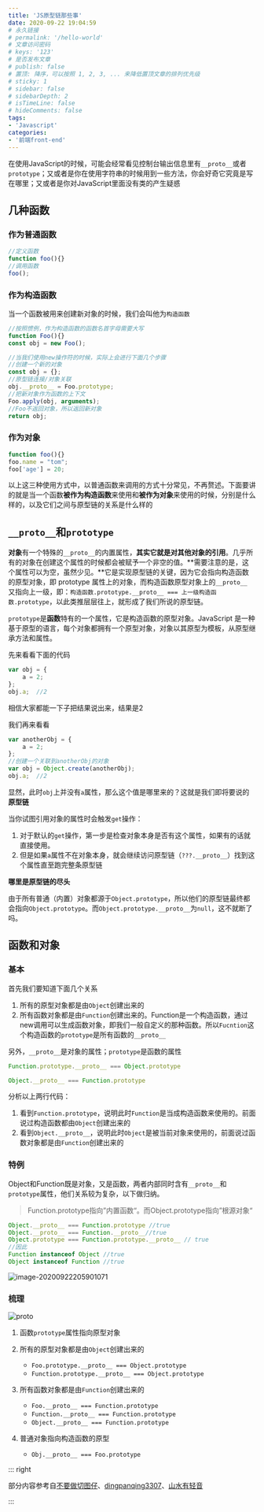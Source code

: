 ```yaml
---
title: 'JS原型链那些事'
date: 2020-09-22 19:04:59
# 永久链接
# permalink: '/hello-world'
# 文章访问密码
# keys: '123'
# 是否发布文章
# publish: false
# 置顶: 降序，可以按照 1, 2, 3, ... 来降低置顶文章的排列优先级
# sticky: 1
# sidebar: false
# sidebarDepth: 2
# isTimeLine: false
# hideComments: false
tags:
- 'Javascript'
categories:
- '前端front-end'
---
```




在使用JavaScript的时候，可能会经常看见控制台输出信息里有`__proto__`或者`prototype`；又或者是你在使用字符串的时候用到一些方法，你会好奇它究竟是写在哪里；又或者是你对JavaScript里面没有类的产生疑惑



## 几种函数

### 作为普通函数

```javascript
//定义函数
function foo(){}
//调用函数
foo();
```

### 作为构造函数

当一个函数被用来创建新对象的时候，我们会叫他为`构造函数`

```javascript
//按照惯例，作为构造函数的函数名首字母需要大写
function Foo(){}
const obj = new Foo();

//当我们使用new操作符的时候，实际上会进行下面几个步骤
//创建一个新的对象
const obj = {};
//原型链连接/对象关联
obj.__proto__ = Foo.prototype;
//把新对象作为函数的上下文
Foo.apply(obj, arguments);
//Foo不返回对象，所以返回新对象
return obj;
```

### 作为对象

```javascript
function foo(){}
foo.name = "tom";
foo['age'] = 20;
```

以上这三种使用方式中，以普通函数来调用的方式十分常见，不再赘述。下面要讲的就是当一个函数**被作为构造函数**来使用和**被作为对象**来使用的时候，分别是什么样的，以及它们之间与原型链的关系是什么样的

## `__proto__`和`prototype`

**对象**有一个特殊的`__proto__`的内置属性，**其实它就是对其他对象的引用**。几乎所有的对象在创建这个属性的时候都会被赋予一个非空的值。**需要注意的是，这个属性可以为空，虽然少见。**它是实现原型链的关键，因为它会指向构造函数的原型对象，即 prototype 属性上的对象，而构造函数原型对象上的`__proto__` 又指向上一级，即：`构造函数.prototype.__proto__ === 上一级构造函数.prototype`，以此类推层层往上，就形成了我们所说的原型链。



`prototype`是**函数**特有的一个属性，它是构造函数的原型对象。JavaScript 是一种基于原型的语言，每个对象都拥有一个原型对象，对象以其原型为模板，从原型继承方法和属性。



先来看看下面的代码

```javascript
var obj = {
	a = 2;
};
obj.a;	//2
```

相信大家都能一下子把结果说出来，结果是2



我们再来看看

```javascript
var anotherObj = {
	a = 2;
};
//创建一个关联到anotherObj的对象
var obj = Object.create(anotherObj);
obj.a;	//2
```

显然，此时`obj`上并没有`a`属性，那么这个值是哪里来的？这就是我们即将要说的**原型链**



当你试图引用对象的属性时会触发`get`操作：

1. 对于默认的`get`操作，第一步是检查对象本身是否有这个属性，如果有的话就直接使用。
2. 但是如果`a`属性不在对象本身，就会继续访问原型链（`???.__proto__`）找到这个属性直至跑完整条原型链

**哪里是原型链的尽头**

由于所有普通（内置）对象都源于`Object.prototype`，所以他们的原型链最终都会指向`Object.prototype`。而`Object.prototype.__proto__`为`null`，这不就断了吗。



## 函数和对象

### 基本

首先我们要知道下面几个关系

1. 所有的原型对象都是由`Object`创建出来的
2. 所有函数对象都是由`Function`创建出来的。Function是一个构造函数，通过new调用可以生成函数对象，即我们一般自定义的那种函数。所以`Fucntion`这个构造函数的`prototype`是所有函数的`__proto__`

另外，`__proto__`是对象的属性；`prototype`是函数的属性

```javascript
Function.prototype.__proto__ === Object.prototype

Object.__proto__ === Function.prototype
```

分析以上两行代码：

1. 看到`Function.prototype`，说明此时`Function`是当成构造函数来使用的。前面说过构造函数都由`Object`创建出来的
2. 看到`Object.__proto__`，说明此时`Object`是被当前对象来使用的，前面说过函数对象都是由`Function`创建出来的

### 特例

Object和Function既是对象，又是函数，两者内部同时含有`__proto__`和`prototype`属性，他们关系较为复杂，以下做归纳。

> Function.prototype指向”内置函数“。而Object.prototype指向”根源对象“

```javascript
Object.__proto__ === Function.prototype //true
Object.__proto__ === Function.__proto__//true
Object.prototype === Function.prototype.__proto__ // true
//因此
Function instanceof Object //true
Object instanceof Function //true
```

![image-20200922205901071](https://static.chanx.tech/image/aa0xz_0.png)

### 梳理

![proto](https://static.chanx.tech/image/aa9xs_0.png)

1. 函数`prototype`属性指向原型对象
2. 所有的原型对象都是由`Object`创建出来的
   - `Foo.prototype.__proto__ === Object.prototype`
   -  `Function.prototype.__proto__ === Object.prototype`
3. 所有函数对象都是由`Function`创建出来的
   - `Foo.__proto__ === Function.prototype`
   - `Function.__proto__ === Function.prototype`
   - `Object.__proto__ === Function.prototype`

4. 普通对象指向构造函数的原型
   - `Obj.__proto__ === Foo.prototype`



::: right

部分内容参考自[不要做切图仔](https://blog.csdn.net/qq_36470086/article/details/82599604)、[dingpanqing3307](https://blog.csdn.net/dingpanqing3307/article/details/101261244?utm_medium=distribute.pc_relevant.none-task-blog-BlogCommendFromMachineLearnPai2-1.channel_param&depth_1-utm_source=distribute.pc_relevant.none-task-blog-BlogCommendFromMachineLearnPai2-1.channel_param)、[山水有轻音](http://blod.wxinxianyun.com/views/category1/2019/091205.html#%E8%A7%A3%E5%86%B3%E9%A2%84%E7%95%99%E9%97%AE%E9%A2%98)

:::

